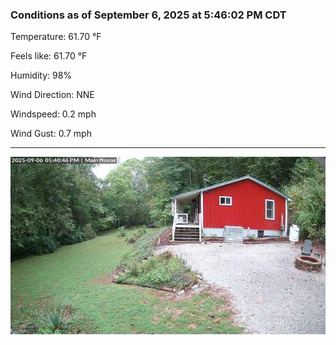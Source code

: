 ### Conditions as of September 6, 2025 at 5:46:02 PM CDT 

Temperature: 61.70 &deg;F

Feels like: 61.70 &deg;F

Humidity: 98%

Wind Direction: NNE

Windspeed: 0.2 mph

Wind Gust: 0.7 mph

---

<img src="./images/latest.jpeg"/>

